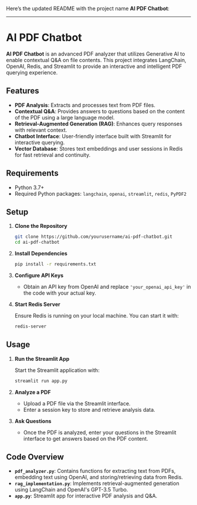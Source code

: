 Here’s the updated README with the project name **AI PDF Chatbot**:

---

# AI PDF Chatbot

**AI PDF Chatbot** is an advanced PDF analyzer that utilizes Generative AI to enable contextual Q&A on file contents. This project integrates LangChain, OpenAI, Redis, and Streamlit to provide an interactive and intelligent PDF querying experience.

## Features

- **PDF Analysis**: Extracts and processes text from PDF files.
- **Contextual Q&A**: Provides answers to questions based on the content of the PDF using a large language model.
- **Retrieval-Augmented Generation (RAG)**: Enhances query responses with relevant context.
- **Chatbot Interface**: User-friendly interface built with Streamlit for interactive querying.
- **Vector Database**: Stores text embeddings and user sessions in Redis for fast retrieval and continuity.

## Requirements

- Python 3.7+
- Required Python packages: `langchain`, `openai`, `streamlit`, `redis`, `PyPDF2`

## Setup

1. **Clone the Repository**

   ```bash
   git clone https://github.com/yourusername/ai-pdf-chatbot.git
   cd ai-pdf-chatbot
   ```

2. **Install Dependencies**

   ```bash
   pip install -r requirements.txt
   ```

3. **Configure API Keys**

   - Obtain an API key from OpenAI and replace `'your_openai_api_key'` in the code with your actual key.

4. **Start Redis Server**

   Ensure Redis is running on your local machine. You can start it with:

   ```bash
   redis-server
   ```

## Usage

1. **Run the Streamlit App**

   Start the Streamlit application with:

   ```bash
   streamlit run app.py
   ```

2. **Analyze a PDF**

   - Upload a PDF file via the Streamlit interface.
   - Enter a session key to store and retrieve analysis data.

3. **Ask Questions**

   - Once the PDF is analyzed, enter your questions in the Streamlit interface to get answers based on the PDF content.

## Code Overview

- **`pdf_analyzer.py`**: Contains functions for extracting text from PDFs, embedding text using OpenAI, and storing/retrieving data from Redis.
- **`rag_implementation.py`**: Implements retrieval-augmented generation using LangChain and OpenAI's GPT-3.5 Turbo.
- **`app.py`**: Streamlit app for interactive PDF analysis and Q&A.
